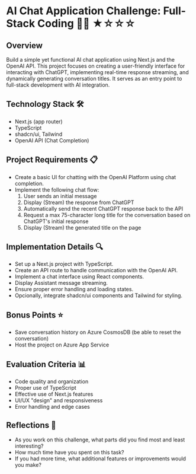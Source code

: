 # AI Chat Application Challenge: Full-Stack Coding 🤖💬 ★☆☆☆

## Overview
Build a simple yet functional AI chat application using Next.js and the OpenAI API. This project focuses on creating a user-friendly interface for interacting with ChatGPT, implementing real-time response streaming, and dynamically generating conversation titles. It serves as an entry point to full-stack development with AI integration.

## Technology Stack 🛠️
- Next.js (app router)
- TypeScript
- shadcn/ui, Tailwind
- OpenAI API (Chat Completion)

## Project Requirements 📋
- Create a basic UI for chatting with the OpenAI Platform using chat completion.
- Implement the following chat flow:
  1. User sends an initial message
  2. Display (Stream) the response from ChatGPT
  3. Automatically send the recent ChatGPT response back to the API
  4. Request a max 75-character long title for the conversation based on ChatGPT's initial response
  5. Display (Stream) the generated title on the page

## Implementation Details 🔍
- Set up a Next.js project with TypeScript.
- Create an API route to handle communication with the OpenAI API.
- Implement a chat interface using React components.
- Display Assistant message streaming.
- Ensure proper error handling and loading states.
- Opcionally, integrate shadcn/ui components and Tailwind for styling.
  
## Bonus Points ⭐
- Save conversation history on Azure CosmosDB (be able to reset the conversation)
- Host the project on Azure App Service

## Evaluation Criteria 📊
- Code quality and organization
- Proper use of TypeScript
- Effective use of Next.js features
- UI/UX "design" and responsiveness
- Error handling and edge cases

## Reflections 🤔
- As you work on this challenge, what parts did you find most and least interesting?
- How much time have you spent on this task?
- If you had more time, what additional features or improvements would you make?

